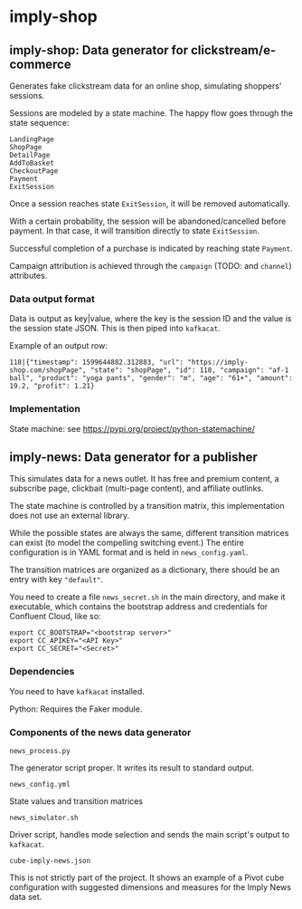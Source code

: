 # imply-shop

## imply-shop: Data generator for clickstream/e-commerce

Generates fake clickstream data for an online shop, simulating shoppers' sessions.

Sessions are modeled by a state machine. The happy flow goes through the state sequence:

    LandingPage
    ShopPage
    DetailPage
    AddToBasket
    CheckoutPage
    Payment
    ExitSession

Once a session reaches state `ExitSession`, it will be removed automatically.

With a certain probability, the session will be abandoned/cancelled before payment. In that case, it will transition directly to state `ExitSession`.

Successful completion of a purchase is indicated by reaching state `Payment`.

Campaign attribution is achieved through the `campaign` (TODO: and `channel`) attributes.

### Data output format

Data is output as key|value, where the key is the session ID and the value is the session state JSON. This is then piped into `kafkacat`.

Example of an output row:

    118|{"timestamp": 1599644882.312883, "url": "https://imply-shop.com/shopPage", "state": "shopPage", "id": 118, "campaign": "af-1 ball", "product": "yoga pants", "gender": "m", "age": "61+", "amount": 19.2, "profit": 1.21}

### Implementation

State machine: see https://pypi.org/project/python-statemachine/

## imply-news: Data generator for a publisher

This simulates data for a news outlet. It has free and premium content, a subscribe page, clickbait (multi-page content), and affiliate outlinks.

The state machine is controlled by a transition matrix, this implementation does not use an external library.

While the possible states are always the same, different transition matrices can exist (to model the compelling switching event.) The entire configuration is in YAML format and is held in `news_config.yaml`.

The transition matrices are organized as a dictionary, there should be an entry with key `"default"`.

You need to create a file `news_secret.sh` in the main directory, and make it executable, which contains the bootstrap address and credentials for Confluent Cloud, like so:

    export CC_BOOTSTRAP="<bootstrap server>"
    export CC_APIKEY="<API Key>"
    export CC_SECRET="<Secret>"
    
### Dependencies

You need to have `kafkacat` installed.

Python: Requires the Faker module.

### Components of the news data generator

`news_process.py`

The generator script proper. It writes its result to standard output.

`news_config.yml`

State values and transition matrices

`news_simulator.sh`

Driver script, handles mode selection and sends the main script's output to `kafkacat`.

`cube-imply-news.json`

This is not strictly part of the project. It shows an example of a Pivot cube configuration with suggested dimensions and measures for the Imply News data set.
